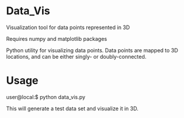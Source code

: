# Data_Vis
Visualization tool for data points represented in 3D

Requires numpy and matplotlib packages

Python utility for visualizing data points. Data points are mapped to 3D locations, and can be either singly- or doubly-connected.

# Usage

user@local:$ python data_vis.py

This will generate a test data set and visualize it in 3D.